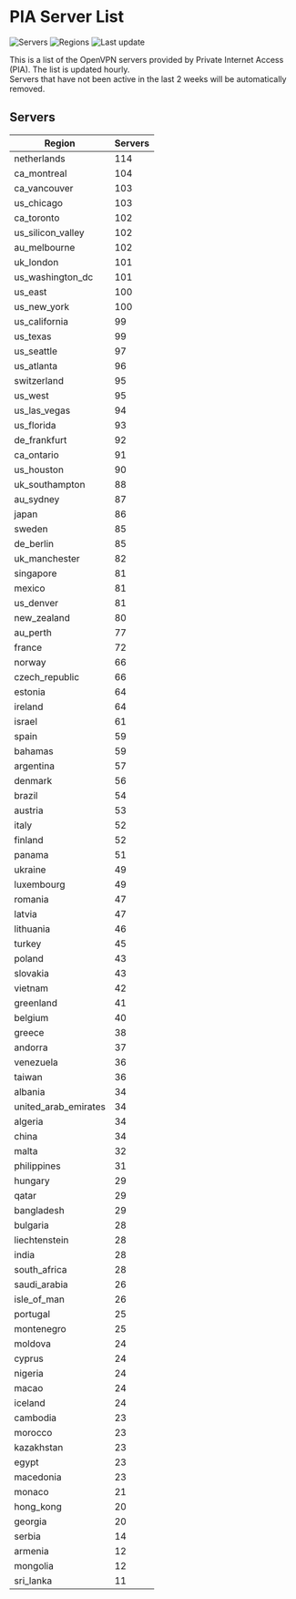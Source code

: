 # PIA Server List

![Servers](https://img.shields.io/badge/servers-5,456-blue)
![Regions](https://img.shields.io/badge/regions-97-blue)
![Last update](https://img.shields.io/badge/last_updated-Mon_Apr_29_06:41:08_UTC_2024-blue)

This is a list of the OpenVPN servers provided by Private Internet Access (PIA). The list is updated hourly. </br>
Servers that have not been active in the last 2 weeks will be automatically removed.

## Servers
| Region               | Servers |
|----------------------|---------|
| netherlands | 114 |
| ca_montreal | 104 |
| ca_vancouver | 103 |
| us_chicago | 103 |
| ca_toronto | 102 |
| us_silicon_valley | 102 |
| au_melbourne | 102 |
| uk_london | 101 |
| us_washington_dc | 101 |
| us_east | 100 |
| us_new_york | 100 |
| us_california | 99 |
| us_texas | 99 |
| us_seattle | 97 |
| us_atlanta | 96 |
| switzerland | 95 |
| us_west | 95 |
| us_las_vegas | 94 |
| us_florida | 93 |
| de_frankfurt | 92 |
| ca_ontario | 91 |
| us_houston | 90 |
| uk_southampton | 88 |
| au_sydney | 87 |
| japan | 86 |
| sweden | 85 |
| de_berlin | 85 |
| uk_manchester | 82 |
| singapore | 81 |
| mexico | 81 |
| us_denver | 81 |
| new_zealand | 80 |
| au_perth | 77 |
| france | 72 |
| norway | 66 |
| czech_republic | 66 |
| estonia | 64 |
| ireland | 64 |
| israel | 61 |
| spain | 59 |
| bahamas | 59 |
| argentina | 57 |
| denmark | 56 |
| brazil | 54 |
| austria | 53 |
| italy | 52 |
| finland | 52 |
| panama | 51 |
| ukraine | 49 |
| luxembourg | 49 |
| romania | 47 |
| latvia | 47 |
| lithuania | 46 |
| turkey | 45 |
| poland | 43 |
| slovakia | 43 |
| vietnam | 42 |
| greenland | 41 |
| belgium | 40 |
| greece | 38 |
| andorra | 37 |
| venezuela | 36 |
| taiwan | 36 |
| albania | 34 |
| united_arab_emirates | 34 |
| algeria | 34 |
| china | 34 |
| malta | 32 |
| philippines | 31 |
| hungary | 29 |
| qatar | 29 |
| bangladesh | 29 |
| bulgaria | 28 |
| liechtenstein | 28 |
| india | 28 |
| south_africa | 28 |
| saudi_arabia | 26 |
| isle_of_man | 26 |
| portugal | 25 |
| montenegro | 25 |
| moldova | 24 |
| cyprus | 24 |
| nigeria | 24 |
| macao | 24 |
| iceland | 24 |
| cambodia | 23 |
| morocco | 23 |
| kazakhstan | 23 |
| egypt | 23 |
| macedonia | 23 |
| monaco | 21 |
| hong_kong | 20 |
| georgia | 20 |
| serbia | 14 |
| armenia | 12 |
| mongolia | 12 |
| sri_lanka | 11 |